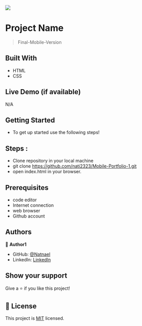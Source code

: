 ![](https://img.shields.io/badge/Microverse-blueviolet)

# Project Name

> Final-Mobile-Version

## Built With

- HTML
- CSS

## Live Demo (if available)
  N/A

## Getting Started
 - To get up started use the following steps!

## Steps :


- Clone repository in your local machine
- git clone https://github.com/nati2323/Mobile-Portfolio-1.git
- open index.html in your browser.

## Prerequisites

- code editor
- Internet connection
- web browser
- Github account

## Authors

👤 **Author1**

- GitHub: [@Natnael](https://github.com/nati2323)
- LinkedIn: [LinkedIn](https://www.linkedin.com/in/natnael-amare-b5844510a/)

## Show your support

Give a ⭐️ if you like this project!

## 📝 License

This project is [MIT](./MIT.md) licensed.
